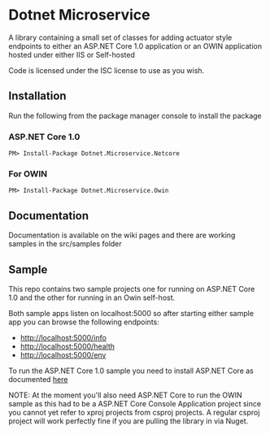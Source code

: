 # Dotnet Microservice

A library containing a small set of classes for adding actuator style endpoints to either an ASP.NET Core 1.0 application or an OWIN application hosted under either IIS or Self-hosted

Code is licensed under the ISC license to use as you wish.

## Installation

Run the following from the package manager console to install the package

### ASP.NET Core 1.0

```
PM> Install-Package Dotnet.Microservice.Netcore
```

### For OWIN

```
PM> Install-Package Dotnet.Microservice.Owin
```

## Documentation

Documentation is available on the wiki pages and there are working samples in the src/samples folder

## Sample

This repo contains two sample projects one for running on ASP.NET Core 1.0 and the other for running in an Owin self-host.

Both sample apps listen on localhost:5000 so after starting either sample app you can browse the following endpoints:

- [http://localhost:5000/info](http://localhost:5000/info)
- [http://localhost:5000/health](http://localhost:5000/health)
- [http://localhost:5000/env](http://localhost:5000/env)

To run the ASP.NET Core 1.0 sample you need to install ASP.NET Core as documented [here](https://docs.asp.net/en/latest/getting-started/index.html)

NOTE: At the moment you'll also need ASP.NET Core to run the OWIN sample as this had to be a ASP.NET Core Console Application project since you cannot yet refer
to xproj projects from csproj projects. A regular csproj project will work perfectly fine if you are pulling the library in via Nuget.